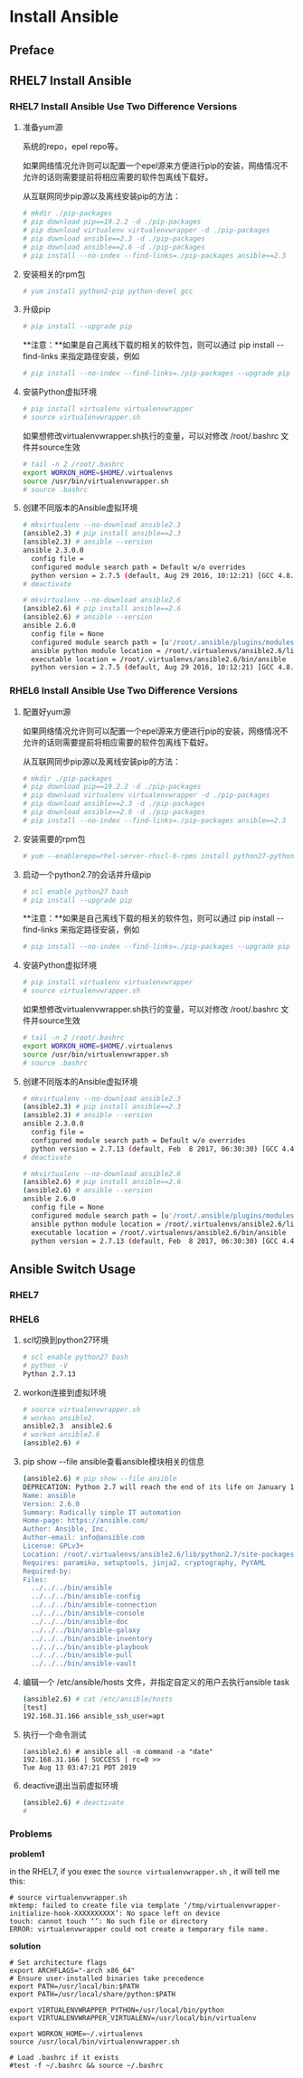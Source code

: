 # Install Ansible



## Preface





## RHEL7 Install Ansible



### RHEL7 Install Ansible Use Two Difference Versions

1. 准备yum源

   系统的repo，epel repo等。

   如果网络情况允许则可以配置一个epel源来方便进行pip的安装，网络情况不允许的话则需要提前将相应需要的软件包离线下载好。

   从互联网同步pip源以及离线安装pip的方法：

   ```bash
   # mkdir ./pip-packages
   # pip download pip==19.2.2 -d ./pip-packages
   # pip download virtualenv virtualenvwrapper -d ./pip-packages
   # pip download ansible==2.3 -d ./pip-packages
   # pip download ansible==2.6 -d ./pip-packages
   # pip install --no-index --find-links=./pip-packages ansible==2.3
   ```

2. 安装相关的rpm包

   ```bash
   # yum install python2-pip python-devel gcc 
   ```

3. 升级pip

   ```bash
   # pip install --upgrade pip
   ```

   **注意：**如果是自己离线下载的相关的软件包，则可以通过 pip install --find-links 来指定路径安装，例如

   ```bash
   # pip install --no-index --find-links=./pip-packages --upgrade pip
   ```

4. 安装Python虚拟环境

   ```bash
   # pip install virtualenv virtualenvwrapper
   # source virtualenvwrapper.sh 
   ```

   如果想修改virtualenvwrapper.sh执行的变量，可以对修改 /root/.bashrc 文件并source生效

   ```bash
   # tail -n 2 /root/.bashrc
   export WORKON_HOME=$HOME/.virtualenvs
   source /usr/bin/virtualenvwrapper.sh
   # source .bashrc
   ```

5. 创建不同版本的Ansible虚拟环境

   ```bash
   # mkvirtualenv --no-download ansible2.3
   (ansible2.3) # pip install ansible==2.3 
   (ansible2.3) # ansible --version
   ansible 2.3.0.0
     config file = 
     configured module search path = Default w/o overrides
     python version = 2.7.5 (default, Aug 29 2016, 10:12:21) [GCC 4.8.5 20150623 (Red Hat 4.8.5-4)]
   # deactivate 
   
   # mkvirtualenv --no-download ansible2.6
   (ansible2.6) # pip install ansible==2.6
   (ansible2.6) # ansible --version
   ansible 2.6.0
     config file = None
     configured module search path = [u'/root/.ansible/plugins/modules', u'/usr/share/ansible/plugins/modules']
     ansible python module location = /root/.virtualenvs/ansible2.6/lib/python2.7/site-packages/ansible
     executable location = /root/.virtualenvs/ansible2.6/bin/ansible
     python version = 2.7.5 (default, Aug 29 2016, 10:12:21) [GCC 4.8.5 20150623 (Red Hat 4.8.5-4)]
   ```



### RHEL6 Install Ansible Use Two Difference Versions

1. 配置好yum源

   如果网络情况允许则可以配置一个epel源来方便进行pip的安装，网络情况不允许的话则需要提前将相应需要的软件包离线下载好。

   从互联网同步pip源以及离线安装pip的方法：

   ```bash
   # mkdir ./pip-packages
   # pip download pip==19.2.2 -d ./pip-packages
   # pip download virtualenv virtualenvwrapper -d ./pip-packages
   # pip download ansible==2.3 -d ./pip-packages
   # pip download ansible==2.6 -d ./pip-packages
   # pip install --no-index --find-links=./pip-packages ansible==2.3
   ```

2. 安装需要的rpm包

   ```bash
   # yum --enablerepo=rhel-server-rhscl-6-rpms install python27-python-pip python27-python-devel gcc
   ```

3. 启动一个python2.7的会话并升级pip

   ```bash
   # scl enable python27 bash
   # pip install --upgrade pip
   ```

   **注意：**如果是自己离线下载的相关的软件包，则可以通过 pip install --find-links 来指定路径安装，例如

   ```bash
   # pip install --no-index --find-links=./pip-packages --upgrade pip
   ```

4. 安装Python虚拟环境

   ```bash
   # pip install virtualenv virtualenvwrapper
   # source virtualenvwrapper.sh 
   ```

   如果想修改virtualenvwrapper.sh执行的变量，可以对修改 /root/.bashrc 文件并source生效

   ```bash
   # tail -n 2 /root/.bashrc
   export WORKON_HOME=$HOME/.virtualenvs
   source /usr/bin/virtualenvwrapper.sh
   # source .bashrc
   ```

5. 创建不同版本的Ansible虚拟环境

   ```bash
   # mkvirtualenv --no-download ansible2.3
   (ansible2.3) # pip install ansible==2.3 
   (ansible2.3) # ansible --version
   ansible 2.3.0.0
     config file = 
     configured module search path = Default w/o overrides
     python version = 2.7.13 (default, Feb  8 2017, 06:30:30) [GCC 4.4.7 20120313 (Red Hat 4.4.7-16)]
   # deactivate 
   
   # mkvirtualenv --no-download ansible2.6
   (ansible2.6) # pip install ansible==2.6
   (ansible2.6) # ansible --version
   ansible 2.6.0
     config file = None
     configured module search path = [u'/root/.ansible/plugins/modules', u'/usr/share/ansible/plugins/modules']
     ansible python module location = /root/.virtualenvs/ansible2.6/lib/python2.7/site-packages/ansible
     executable location = /root/.virtualenvs/ansible2.6/bin/ansible
     python version = 2.7.13 (default, Feb  8 2017, 06:30:30) [GCC 4.4.7 20120313 (Red Hat 4.4.7-16)]
   ```



## Ansible Switch Usage

### RHEL7



### RHEL6

1. scl切换到python27环境

   ```bash
   # scl enable python27 bash
   # python -V
   Python 2.7.13
   ```

2. workon连接到虚拟环境

   ```bash
   # source virtualenvwrapper.sh
   # workon ansible2.
   ansible2.3  ansible2.6  
   # workon ansible2.6
   (ansible2.6) #
   ```

3. pip show --file ansible查看ansible模块相关的信息

   ```bash
   (ansible2.6) # pip show --file ansible
   DEPRECATION: Python 2.7 will reach the end of its life on January 1st, 2020. Please upgrade your Python as Python 2.7 won't be maintained after that date. A future version of pip will drop support for Python 2.7. More details about Python 2 support in pip, can be found at https://pip.pypa.io/en/latest/development/release-process/#python-2-support
   Name: ansible
   Version: 2.6.0
   Summary: Radically simple IT automation
   Home-page: https://ansible.com/
   Author: Ansible, Inc.
   Author-email: info@ansible.com
   License: GPLv3+
   Location: /root/.virtualenvs/ansible2.6/lib/python2.7/site-packages
   Requires: paramiko, setuptools, jinja2, cryptography, PyYAML
   Required-by: 
   Files:
     ../../../bin/ansible
     ../../../bin/ansible-config
     ../../../bin/ansible-connection
     ../../../bin/ansible-console
     ../../../bin/ansible-doc
     ../../../bin/ansible-galaxy
     ../../../bin/ansible-inventory
     ../../../bin/ansible-playbook
     ../../../bin/ansible-pull
     ../../../bin/ansible-vault
   ```

4. 编辑一个 /etc/ansible/hosts 文件，并指定自定义的用户去执行ansible task

   ```bash
   (ansible2.6) # cat /etc/ansible/hosts
   [test]
   192.168.31.166 ansible_ssh_user=apt
   ```

5. 执行一个命令测试

   ```
   (ansible2.6) # ansible all -m command -a "date"
   192.168.31.166 | SUCCESS | rc=0 >>
   Tue Aug 13 03:47:21 PDT 2019
   ```

6. deactive退出当前虚拟环境

   ```bash
   (ansible2.6) # deactivate
   # 
   ```



### Problems

**problem1**

in the RHEL7, if you exec the `source virtualenvwrapper.sh` , it will tell me this:

```
# source virtualenvwrapper.sh 
mktemp: failed to create file via template ‘/tmp/virtualenvwrapper-initialize-hook-XXXXXXXXXX’: No space left on device
touch: cannot touch ‘’: No such file or directory
ERROR: virtualenvwrapper could not create a temporary file name.
```

**solution**

```
# Set architecture flags
export ARCHFLAGS="-arch x86_64"
# Ensure user-installed binaries take precedence
export PATH=/usr/local/bin:$PATH
export PATH=/usr/local/share/python:$PATH

export VIRTUALENVWRAPPER_PYTHON=/usr/local/bin/python
export VIRTUALENVWRAPPER_VIRTUALENV=/usr/local/bin/virtualenv

export WORKON_HOME=~/.virtualenvs
source /usr/local/bin/virtualenvwrapper.sh

# Load .bashrc if it exists
#test -f ~/.bashrc && source ~/.bashrc
```